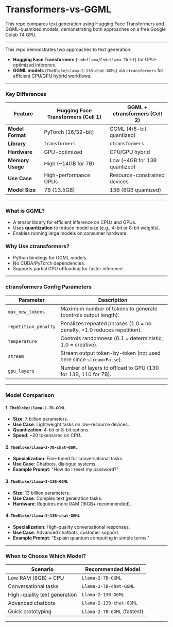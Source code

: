 # Transformers-vs-GGML
This repo compares text generation using Hugging Face Transformers and GGML-quantized models, demonstrating both approaches on a free Google Colab T4 GPU.

---

This repo demonstrates two approaches to text generation:  
- **Hugging Face Transformers** (`codellama/CodeLlama-7b-hf`) for GPU-optimized inference.  
- **GGML models** (`TheBloke/Llama-2-13B-chat-GGML`) via `ctransformers` for efficient CPU/GPU hybrid workflows.  


---

### Key Differences

| Feature                | Hugging Face Transformers (Cell 1)       | GGML + ctransformers (Cell 2)           |
|------------------------|------------------------------------------|------------------------------------------|
| **Model Format**       | PyTorch (16/32-bit)                     | GGML (4/8-bit quantized)                |
| **Library**            | `transformers`                          | `ctransformers`                         |
| **Hardware**           | GPU-optimized                           | CPU/GPU hybrid                          |
| **Memory Usage**       | High (~14GB for 7B)                     | Low (~4GB for 13B quantized)            |
| **Use Case**           | High-performance GPUs                   | Resource-constrained devices            |
| **Model Size**         | 7B (13.5GB)                             | 13B (8GB quantized)                     |

---

### **What is GGML?**
- A tensor library for efficient inference on CPUs and GPUs.
- Uses **quantization** to reduce model size (e.g., 4-bit or 8-bit weights).
- Enables running large models on consumer hardware.

### **Why Use ctransformers?**
- Python bindings for GGML models.
- No CUDA/PyTorch dependencies.
- Supports partial GPU offloading for faster inference.

---

### **ctransformers Config Parameters**

| Parameter             | Description                                                                 |
|-----------------------|-----------------------------------------------------------------------------|
| `max_new_tokens`      | Maximum number of tokens to generate (controls output length).              |
| `repetition_penalty`  | Penalizes repeated phrases (1.0 = no penalty, >1.0 reduces repetition).     |
| `temperature`         | Controls randomness (0.1 = deterministic, 1.0 = creative).                  |
| `stream`              | Stream output token-by-token (not used here since `stream=False`).          |
| `gpu_layers`          | Number of layers to offload to GPU (130 for 13B, 110 for 7B).               |

---

### **Model Comparison**

#### 1. **`TheBloke/Llama-2-7B-GGML`**
- **Size**: 7 billion parameters.
- **Use Case**: Lightweight tasks on low-resource devices.
- **Quantization**: 4-bit or 8-bit options.
- **Speed**: ~20 tokens/sec on CPU.

#### 2. **`TheBloke/Llama-2-7B-chat-GGML`**
- **Specialization**: Fine-tuned for conversational tasks.
- **Use Case**: Chatbots, dialogue systems.
- **Example Prompt**: "How do I reset my password?"

#### 3. **`TheBloke/Llama-2-13B-GGML`**
- **Size**: 13 billion parameters.
- **Use Case**: Complex text generation tasks.
- **Hardware**: Requires more RAM (16GB+ recommended).

#### 4. **`TheBloke/Llama-2-13B-chat-GGML`**
- **Specialization**: High-quality conversational responses.
- **Use Case**: Advanced chatbots, customer support.
- **Example Prompt**: "Explain quantum computing in simple terms."

---

### **When to Choose Which Model?**

| Scenario                      | Recommended Model                          |
|-------------------------------|--------------------------------------------|
| Low RAM (8GB) + CPU           | `Llama-2-7B-GGML`                          |
| Conversational tasks          | `Llama-2-7B-chat-GGML`                     |
| High-quality text generation  | `Llama-2-13B-GGML`                         |
| Advanced chatbots             | `Llama-2-13B-chat-GGML`                    |
| Quick prototyping             | `Llama-2-7B-GGML` (fastest)                |

---
